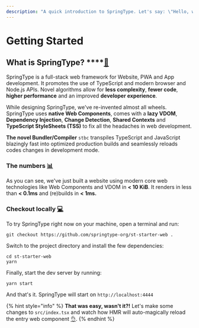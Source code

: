 ```yaml
---
description: "A quick introduction to SpringType. Let's say: \"Hello, world!\" \U0001F603"
---
```


# Getting Started

## What is SpringType? ****[🚀](https://emojipedia.org/rocket/)

SpringType is a full-stack web framework for Website, PWA and App development. It promotes the use of TypeScript and modern browser and Node.js APIs. Novel algorithms allow for **less complexity**, **fewer code**, **higher performance** and an improved **developer experience**.

While designing SpringType, we've re-invented almost all wheels. SpringType uses **native Web Components**, comes with a **lazy VDOM**, **Dependency Injection**, **Change Detection**, **Shared Contexts** and **TypeScript StyleSheets \(TSS\)** to fix all the headaches in web development.

**The novel Bundler/Compiler** `stbc` transpiles TypeScript and JavaScript blazingly fast into optimized production builds and seamlessly reloads codes changes in development mode.

### The numbers [📊](https://emojipedia.org/bar-chart/)

As you can see, we've just built a website using modern core web technologies like Web Components and VDOM in **&lt; 10 KiB**. It renders in less than **&lt; 0.1ms** and \(re\)builds in **&lt; 1ms.**

### Checkout locally [💻](https://emojipedia.org/personal-computer/)

To try SpringType right now on your machine, open a terminal and run:

```text
git checkout https://github.com/springtype-org/st-starter-web .
```

Switch to the project directory and install the few dependencies:

```text
cd st-starter-web
yarn
```

Finally, start the dev server by running:

```text
yarn start
```

And that's it. SpringType will start on `http://localhost:4444` 

{% hint style="info" %}
**That was easy, wasn't it?!** Let's make some changes to `src/index.tsx` and watch how HMR will auto-magically reload the entry web component [👌](https://emojipedia.org/ok-hand-sign/).
{% endhint %}

